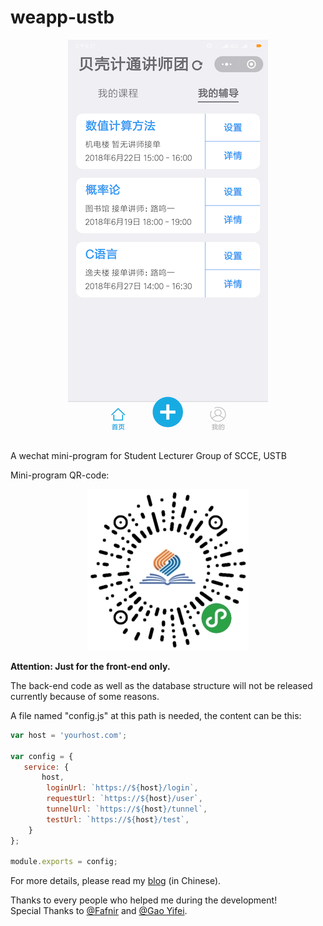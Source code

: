 # weapp-ustb

<div align=center><img src="https://github.com/lmy98129/weapp-ustb/raw/master/WEAPP1.PNG"/></div>

A wechat mini-program for Student Lecturer Group of SCCE, USTB

Mini-program QR-code: 
<div align=center><img src="https://github.com/lmy98129/weapp-ustb/raw/master/QRCODE.jpg"/></div>

**Attention: Just for the front-end only.**

The back-end code as well as the database structure will not be released currently because of some reasons.

A file named "config.js" at this path is needed, the content can be this: 
```js
var host = 'yourhost.com';

var config = {
   service: {
       host,
        loginUrl: `https://${host}/login`,
        requestUrl: `https://${host}/user`,
        tunnelUrl: `https://${host}/tunnel`,
        testUrl: `https://${host}/test`,
    }
};

module.exports = config; 
```

For more details, please read my [blog](https://lmy98129.github.io/2018/06/28/Notes-About-Recent-Projects-3/) (in Chinese).

Thanks to every people who helped me during the development! <br/>
Special Thanks to [@Fafnir](https://github.com/yuncheng1998) and [@Gao Yifei](https://github.com/jasongao97). 

